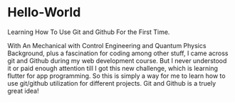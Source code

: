 # Hello-World
Learning How To Use Git and Github For the First Time.

With An Mechanical with Control Engineering and Quantum Physics Background, plus a fascination for coding among other stuff, I came across git and Github during my web development course. But I never understood it or paid enough attention till I got this new challenge, which is learning flutter for app programming.
So this is simply a way for me to learn how to use git/github utilization for different projects. 
Git and Github is a truely great idea!
